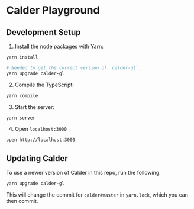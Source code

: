 # Calder Playground

## Development Setup

1. Install the node packages with Yarn:

```bash
yarn install
```

```bash
# Needed to get the correct version of `calder-gl`.
yarn upgrade calder-gl
```

2. Compile the TypeScript:

```bash
yarn compile
```

3. Start the server:

```bash
yarn server
```

4. Open `localhost:3000`

```bash
open http://localhost:3000
```

## Updating Calder
To use a newer version of Calder in this repo, run the following:

```bash
yarn upgrade calder-gl
```

This will change the commit for `calder#master` in `yarn.lock`, which you can then commit.
